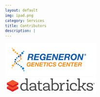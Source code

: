 ```yaml
---
layout: default
img: ipad.png
category: Services
title: Contributors
description: |
---
```

<div>
  <a href="https://www.regeneron.com/genetics-center">
    <img src="img/regeneron.png" width="300px" />
  </a>
  <a href="https://databricks.com">
    <img src="img/databricks.png" width="300px" />
  </a>
</div>
